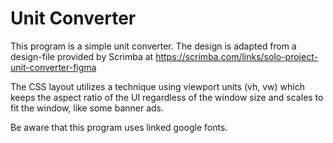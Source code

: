 # Unit Converter

This program is a simple unit converter. The design is adapted from a design-file provided by Scrimba at https://scrimba.com/links/solo-project-unit-converter-figma

The CSS layout utilizes a technique using viewport units (vh, vw) which keeps the aspect ratio of the UI regardless of the window size and scales to fit the window, like some banner ads.

Be aware that this program uses linked google fonts.